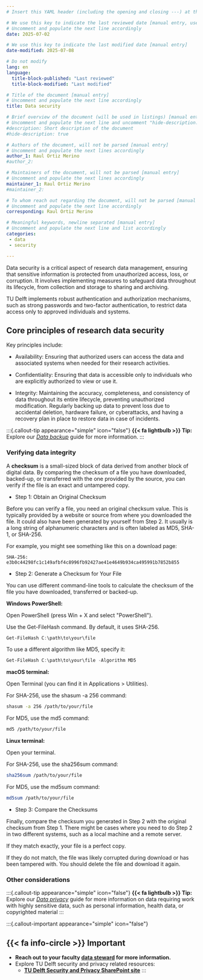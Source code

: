 ```yaml
---
# Insert this YAML header (including the opening and closing ---) at the beginning of the document and fill it out accordingly

# We use this key to indicate the last reviewed date [manual entry, use YYYY-MM-DD]
# Uncomment and populate the next line accordingly
date: 2025-07-02

# We use this key to indicate the last modified date [manual entry]
date-modified: 2025-07-08

# Do not modify
lang: en
language: 
  title-block-published: "Last reviewed"
  title-block-modified: "Last modified"

# Title of the document [manual entry]
# Uncomment and populate the next line accordingly
title: Data security

# Brief overview of the document (will be used in listings) [manual entry]
# Uncomment and populate the next line and uncomment "hide-description: true".
#description: Short description of the document
#hide-description: true

# Authors of the document, will not be parsed [manual entry]
# Uncomment and populate the next lines accordingly
author_1: Raul Ortiz Merino
#author_2:

# Maintainers of the document, will not be parsed [manual entry]
# Uncomment and populate the next lines accordingly
maintainer_1: Raul Ortiz Merino
#maintainer_2:

# To whom reach out regarding the document, will not be parsed [manual entry]
# Uncomment and populate the next line accordingly
corresponding: Raul Ortiz Merino

# Meaningful keywords, newline separated [manual entry]
# Uncomment and populate the next line and list accordingly
categories: 
 - data
 - security

---
```


Data security is a critical aspect of research data management, ensuring that sensitive information is protected from unauthorized access, loss, or corruption. It involves implementing measures to safeguard data throughout its lifecycle, from collection and storage to sharing and archiving.

TU Delft implements robust authentication and authorization mechanisms, such as strong passwords and two-factor authentication, to restrict data access only to approved individuals and systems.   

## Core principles of research data security

Key principles include:

- Availability: Ensuring that authorized users can access the data and associated systems when needed for their research activities.

- Confidentiality: Ensuring that data is accessible only to individuals who are explicitly authorized to view or use it.   

- Integrity: Maintaining the accuracy, completeness, and consistency of data throughout its entire lifecycle, preventing unauthorized modification. Regularly backing up data to prevent loss due to accidental deletion, hardware failure, or cyberattacks, and having a recovery plan in place to restore data in case of incidents.

:::{.callout-tip appearance="simple" icon="false"}
**{{< fa lightbulb >}} Tip:** Explore our [*Data backup*](../data_storage/backup.md) guide for more information.
:::

### Verifying data integrity

A **checksum** is a small-sized block of data derived from another block of digital data. By comparing the checksum of a file you have downloaded, backed-up, or transferred with the one provided by the source, you can verify if the file is an exact and untampered copy.

- Step 1: Obtain an Original Checksum

Before you can verify a file, you need an original checksum value. This is typically provided by a website or source from where you downloaded the file. It could also have been generated by yourself  from Step 2. It usually is a long string of alphanumeric characters and is often labeled as MD5, SHA-1, or SHA-256.

For example, you might see something like this on a download page:

`SHA-256: e3b0c44298fc1c149afbf4c8996fb92427ae41e4649b934ca495991b7852b855`

- Step 2: Generate a Checksum for Your File

You can use different command-line tools to calculate the checksum of the file you have downloaded, transferred or backed-up.

**Windows PowerShell:**

Open PowerShell (press Win + X and select "PowerShell").

Use the Get-FileHash command. By default, it uses SHA-256.

```powershell
Get-FileHash C:\path\to\your\file
```

To use a different algorithm like MD5, specify it:

```powershell
Get-FileHash C:\path\to\your\file -Algorithm MD5
```

**macOS terminal:**

Open Terminal (you can find it in Applications > Utilities).

For SHA-256, use the shasum -a 256 command:

```Bash
shasum -a 256 /path/to/your/file
```

For MD5, use the md5 command:

```Bash
md5 /path/to/your/file
```

**Linux terminal:**

Open your terminal.

For SHA-256, use the sha256sum command:

```Bash
sha256sum /path/to/your/file
```

For MD5, use the md5sum command:

```Bash
md5sum /path/to/your/file
```

- Step 3: Compare the Checksums

Finally, compare the checksum you generated in Step 2 with the original checksum from Step 1. There might be cases where you need to do Step 2 in two different systems, such as a local machine and a remote server.

If they match exactly, your file is a perfect copy.

If they do not match, the file was likely corrupted during download or has been tampered with. You should delete the file and download it again.

### Other considerations

:::{.callout-tip appearance="simple" icon="false"}
**{{< fa lightbulb >}} Tip:** Explore our [*Data privacy*](../planning/privacy.md) guide for more information on data requiring work with highly sensitive data, such as personal information, health data, or copyrighted material
:::

:::{.callout-important appearance="simple" icon="false"}
## {{< fa info-circle >}} Important<br>

- **Reach out to your faculty [data steward](https://www.tudelft.nl/library/research-data-management/r/support/data-stewardship/contact) for more information.**
- Explore TU Delft security and privacy related resources:
  - [**TU Delft Security and Privacy SharePoint site**](https://tud365.sharepoint.com/sites/SecurityPrivacyTUD/SitePages/en/Privacy.aspx)
:::
